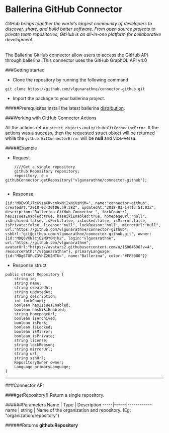 # Ballerina GitHub Connector

###### GitHub brings together the world's largest community of developers to discover, share, and build better software. From open source projects to private team repositories, GitHub is an all-in-one platform for collaborative development.

The Ballerina GitHub connector allow users to access the GitHub API through ballerina. This connector uses the GitHub GraphQL API v4.0

###Getting started

* Clone the repository by running the following command
```
git clone https://github.com/vlgunarathne/connector-github.git
```
* Import the package to your ballerina project.

#####Prerequisites
Install the latest ballerina [distribution](https://ballerinalang.org/).

###Working with GitHub Connector Actions

All the actions return `struct objects` and `github:GitConnectorError`. If the actions was a success, then the requested struct object will be returned while the `github:GitConnectorError` will be **null** and vice-versa.

#####Example
* Request 
```ballerina
    ////Get a single repository
    github:Repository repository;
    repository, e = githubConnector.getRepository("vlgunarathne/connector-github");
    
```
* Response
```
{id:"MDEwOlJlcG9zaXRvcnkxMjIxNjUzMjM=", name:"connector-github", createdAt:"2018-02-20T06:59:38Z", updatedAt:"2018-03-14T13:51:03Z", description:"Ballerina GitHub Connector ", forkCount:1, hasIssuesEnabled:true, hasWikiEnabled:true, homepageUrl:"null", isArchived:false, isFork:false, isLocked:false, isMirror:false, isPrivate:false, license:"null", lockReason:"null", mirrorUrl:"null", url:"https://github.com/vlgunarathne/connector-github", sshUrl:"git@github.com:vlgunarathne/connector-github.git", owner:{id:"MDQ6VXNlcjE2MDY0Njk2", login:"vlgunarathne", url:"https://github.com/vlgunarathne", avatarUrl:"https://avatars2.githubusercontent.com/u/16064696?v=4", resourcePath:"/vlgunarathne"}, primaryLanguage:{id:"MDg6TGFuZ3VhZ2U2NTU=", name:"Ballerina", color:"#FF5000"}}
```

* Response struct
```ballerina
public struct Repository {
    string id;
    string name;
    string createdAt;
    string updatedAt;
    string description;
    int forkCount;
    boolean hasIssuesEnabled;
    boolean hasWikiEnabled;
    string homepageUrl;
    boolean isArchived;
    boolean isFork;
    boolean isLocked;
    boolean isMirror;
    boolean isPrivate;
    string license;
    string lockReason;
    string mirrorUrl;
    string url;
    string sshUrl;
    RepositoryOwner owner;
    Language primaryLanguage;
}
```

***
###Connector API

####getRepository()
Return a single repository.

######Parameters
Name | Type | Description
-----|------|------------
name | string | Name of the organization and repository. (Eg: "organization/repository")

######Returns
**github:Repository**
